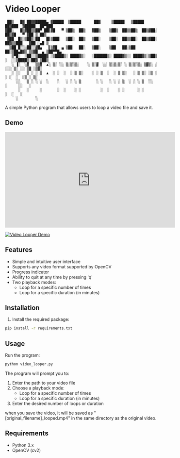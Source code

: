 # Video Looper

```
 ██▒   █▓ ██▓▓█████▄ ▓█████  ▒█████      ██▓     ▒█████   ▒█████   ██▓███  ▓█████  ██▀███  
▓██░   █▒▓██▒▒██▀ ██▌▓█   ▀ ▒██▒  ██▒   ▓██▒    ▒██▒  ██▒▒██▒  ██▒▓██░  ██▒▓█   ▀ ▓██ ▒ ██▒
 ▓██  █▒░▒██▒░██   █▌▒███   ▒██░  ██▒   ▒██░    ▒██░  ██▒▒██░  ██▒▓██░ ██▓▒▒███   ▓██ ░▄█ ▒
  ▒██ █░░░██░░▓█▄   ▌▒▓█  ▄ ▒██   ██░   ▒██░    ▒██   ██░▒██   ██░▒██▄█▓▒ ▒▒▓█  ▄ ▒██▀▀█▄  
   ▒▀█░  ░██░░▒████▓ ░▒████▒░ ████▓▒░   ░██████▒░ ████▓▒░░ ████▓▒░▒██▒ ░  ░░▒████▒░██▓ ▒██▒
   ░ ▐░  ░▓   ▒▒▓  ▲░ ▒░ ░░ ▒░▒░▒░    ░ ▒░▓  ░░ ▒░▒░▒░ ░ ▒░▒░▒░ ▒▓▒░ ░  ░░░ ▒░ ░░ ▒▓ ░▒▓░
   ░ ░░   ▒ ░ ░ ▒  ▲  ░ ░  ░  ░ ▒ ▒░    ░ ░ ▒  ░  ░ ▒ ▒░   ░ ▒ ▒░ ░▒ ░      ░ ░  ░  ░▒ ░ ▒░
     ░░   ▒ ░ ░ ░  ░    ░   ░ ░ ░ ▒       ░ ░   ░ ░ ░ ▒  ░ ░ ░ ▒  ░░          ░     ░░   ░ 
      ░   ░     ░       ░  ░    ░ ░         ░  ░    ░ ░      ░ ░              ░  ░   ░     
     ░        ░
```

A simple Python program that allows users to loop a video file and save it.

## Demo
<iframe width="560" height="315" src="https://www.youtube.com/embed/rmEFWojuPbU?si=0fl8RWkIq2-kr_5j" title="YouTube video player" frameborder="0" allow="accelerometer; autoplay; clipboard-write; encrypted-media; gyroscope; picture-in-picture; web-share" referrerpolicy="strict-origin-when-cross-origin" allowfullscreen></iframe>

[![Video Looper Demo](https://img.youtube.com/vi/rmEFWojuPbU/0.jpg)](https://youtu.be/rmEFWojuPbU)

## Features

- Simple and intuitive user interface
- Supports any video format supported by OpenCV
- Progress indicator 
- Ability to quit at any time by pressing 'q'
- Two playback modes:
  - Loop for a specific number of times
  - Loop for a specific duration (in minutes)

## Installation

1. Install the required package:
```bash
pip install -r requirements.txt
```

## Usage

Run the program:
```bash
python video_looper.py
```

The program will prompt you to:
1. Enter the path to your video file
2. Choose a playback mode:
   - Loop for a specific number of times
   - Loop for a specific duration (in minutes)
4. Enter the desired number of loops or duration


when you save the video, it will be saved as "[original_filename]_looped.mp4" in the same directory as the original video.

## Requirements

- Python 3.x
- OpenCV (cv2)
